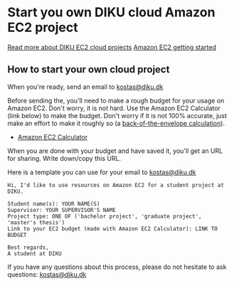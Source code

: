 # Start you own DIKU cloud Amazon EC2 project

[Read more about DIKU EC2 cloud projects](https://github.com/dikucloud/ec2-projects/blob/master/README.md)
[Amazon EC2 getting started](http://awsdocs.s3.amazonaws.com/EC2/latest/ec2-gsg.pdf)

## How to start your own cloud project

When you're ready, send an email to kostas@diku.dk

Before sending the, you'll need to make a rough budget for your usage on Amazon EC2. Don't worry, it is not hard. Use the Amazon EC2 Calculator (link below) to make the budget. Don't worry if it is not 100% accurate, just make an effort to make it roughly so (a [back-of-the-envelope calculation](http://en.wikipedia.org/wiki/Back-of-the-envelope_calculation)).

* [Amazon EC2 Calculator](http://calculator.s3.amazonaws.com/calc5.html)

When you are done with your budget and have saved it, you'll get an URL for sharing. Write down/copy this URL.

Here is a template you can use for your email to kostas@diku.dk

```
Hi, I'd like to use resources on Amazon EC2 for a student project at DIKU.

Student name(s): YOUR NAME(S)
Supervisor: YOUR SUPERVISOR'S NAME
Project type: ONE OF ('bachelor project', 'graduate project', 'master's thesis')
Link to your EC2 budget (made with Amazon EC2 Calculator): LINK TO BUDGET

Best regards,
A student at DIKU
```

If you have any questions about this process, please do not hesitate to ask questions: kostas@diku.dk

